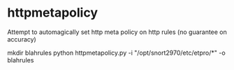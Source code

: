 # httpmetapolicy
Attempt to automagically set http meta policy on http rules (no guarantee on accuracy)

mkdir blahrules
python httpmetapolicy.py -i "/opt/snort2970/etc/etpro/*" -o blahrules
